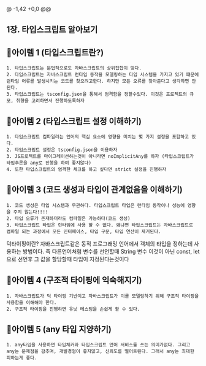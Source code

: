 @ -1,42 +0,0 @@

## 1장. 타입스크립트 알아보기

## 🎁아이템 1 (타입스크립트란?)

```
1. 타입스크립트는 문법적으로도 자바스크립트의 상위집합이 맞다.
2. 타입스크립트는 자바스크립트 런타임 동작을 모델링하는 타입 시스템을 가지고 있기 떄문에 런타임 어류를 발생시키는 코드를 찾으려고한다. 하지만 모든 오류를 찾아준다고 생각하면 안된다.
3. 타입스크립트는 tsconfig.json을 통해서 엄격함을 정할수있다. 이것은 프로젝트의 규모, 취향을 고려하면서 진행하도록하자
```

## 🎁아이템 2 (타입스크립트 설정 이해하기)

```
1. 타입스크립트 컴파일러는 언어의 핵심 요소에 영향을 미치는 몇 가지 설정을 포함하고 있다.
2. 타입스크립트 설정은 tsconfig.json을 이용하자
3. JS프로젝트를 마이그레이션하는것이 아니라면 noImplicitAny를 하자 (타입스크립트가 타입추론을 any로 진행을 하여 좋지않다)
4. 또한 타입스크립트의 엄격한 체크를 하고 싶다면 strict 설정을 진행하자
```

## 🎁아이템 3 (코드 생성과 타입이 관계없음을 이해하기)

```
1. 코드 생성은 타입 시스템과 무관하다. 타입스크립트 타입은 런타임 동작이나 성능에 영향을 주지 않는다!!!!
2. 타입 오류가 존재하더라도 컴파일은 가능하다(코드 생성)
3. 타입스크립트 타입은 런타임에 사용 할 수 없다. 왜냐면 타입스크립트는 자바스크립트로 컴파일 되는 과정에서 모든 인터페이스, 타입 구문, 타입 연산이 제거된다.
```

덕타이핑이란?
자바스크립트같은 동적 프로그래밍 언어에서 객체의 타입을 정하는데 사용하는 방법이다. 즉 다른언어처럼 변수를 선언할때 String 변수 이것이 아닌 const, let으로 선언후 그 값을 할당할때 타입이 지정된다는것이다

## 🎁아이템 4 (구조적 타이핑에 익숙해지기)

```
1. 자바스크립트가 덕 타이핑 기반이고 자바스크립트가 이를 모델링하기 위해 구조적 타이핑을 사용함을 이해해야 한다.
2. 구조적 타이핑을 진행하면 유닛 테스팅을 손쉽게 할 수 있다.
```

## 🎁아이템 5 (any 타입 지양하기)

```
1. any타입을 사용하면 타입체커와 타입스크립트 언어 서비스를 쓰는 의미가없다. 그리고 any는 문제점을 감추며, 개발경험이 좋지않고, 신뢰도를 떨어트린다. 그래서 any는 최대한 피하는게 좋다.
```
